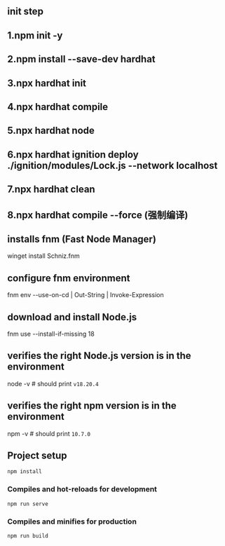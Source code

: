 ## init step
## 1.npm init -y
## 2.npm install --save-dev hardhat
## 3.npx hardhat init
## 4.npx hardhat compile
## 5.npx hardhat node
## 6.npx hardhat ignition deploy ./ignition/modules/Lock.js --network localhost
## 7.npx hardhat clean
## 8.npx hardhat compile --force  (强制编译)

## installs fnm (Fast Node Manager)
winget install Schniz.fnm
## configure fnm environment
fnm env --use-on-cd | Out-String | Invoke-Expression
## download and install Node.js
fnm use --install-if-missing 18
## verifies the right Node.js version is in the environment
node -v # should print `v18.20.4`
## verifies the right npm version is in the environment
npm -v # should print `10.7.0`

## Project setup
```
npm install
```

### Compiles and hot-reloads for development
```
npm run serve
```

### Compiles and minifies for production
```
npm run build